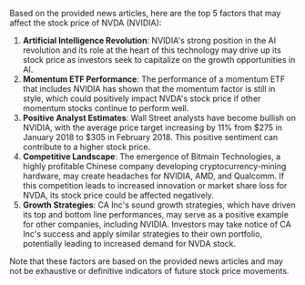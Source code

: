 Based on the provided news articles, here are the top 5 factors that may affect the stock price of NVDA (NVIDIA):

1. **Artificial Intelligence Revolution**: NVIDIA's strong position in the AI revolution and its role at the heart of this technology may drive up its stock price as investors seek to capitalize on the growth opportunities in AI.
2. **Momentum ETF Performance**: The performance of a momentum ETF that includes NVIDIA has shown that the momentum factor is still in style, which could positively impact NVDA's stock price if other momentum stocks continue to perform well.
3. **Positive Analyst Estimates**: Wall Street analysts have become bullish on NVIDIA, with the average price target increasing by 11% from $275 in January 2018 to $305 in February 2018. This positive sentiment can contribute to a higher stock price.
4. **Competitive Landscape**: The emergence of Bitmain Technologies, a highly profitable Chinese company developing cryptocurrency-mining hardware, may create headaches for NVIDIA, AMD, and Qualcomm. If this competition leads to increased innovation or market share loss for NVDA, its stock price could be affected negatively.
5. **Growth Strategies**: CA Inc's sound growth strategies, which have driven its top and bottom line performances, may serve as a positive example for other companies, including NVIDIA. Investors may take notice of CA Inc's success and apply similar strategies to their own portfolio, potentially leading to increased demand for NVDA stock.

Note that these factors are based on the provided news articles and may not be exhaustive or definitive indicators of future stock price movements.